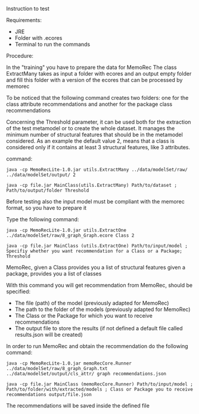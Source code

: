Instruction to test

Requirements:
- JRE
- Folder with .ecores
- Terminal to run the commands


Procedure:

In the "training" you have to prepare the data for MemoRec
The class ExtractMany takes as input a folder with ecores and an output empty folder and fill this folder
with a version of the ecores that can be processed by memorec

To be noticed that the following command creates two folders: one for the class attribute recommendations
and  another for the package class recommendations

Concerning the Threshold parameter, it can be used both for the extraction of the test metamodel or to create the whole dataset.
It manages the minimum number of structural features that should be in the metamodel considered.
As an example the default value 2, means that a class is considered only if it contains at least 3 structural features, like 3 attributes.
 
command: 

    java -cp MemoRecLite-1.0.jar utils.ExtractMany ../data/modelSet/raw/ ../data/modelSet/output/ 2

    java -cp file.jar MainClass(utils.ExtractMany) Path/to/dataset ; Path/to/output/folder Threshold


Before testing also the input model must be compliant with the memorec format, so you have to prepare it

Type the following command:

    java -cp MemoRecLite-1.0.jar utils.ExtractOne ../data/modelSet/raw/8_graph_Graph.ecore Class 2

    java -cp file.jar MainClass (utils.ExtractOne) Path/to/input/model ; Specifiy whether you want recommendation for a Class or a Package; Threshold


MemoRec, given a Class provides you a list of structural features
given a package, provides you a list of classes

With this command you will get recommendation from MemoRec, should be specified:
- The file (path) of the model (previously adapted for MemoRec)
- The path to the folder of the models (previously adapted for MemoRec)
- The Class or the Package for which you want to receive recommendations
- The output file to store the results (if not defined a default file called results.json will be created)


In order to run MemoRec and obtain the recommendation do the following command:


	java -cp MemoRecLite-1.0.jar memoRecCore.Runner ../data/modelSet/raw/8_graph_Graph.txt ../data/modelSet/output/cls_attr/ graph recommendations.json

    java -cp file.jar MainClass (memoRecCore.Runner) Path/to/input/model ; Path/to/folder/with/extracted/models ; Class or Package you to receive recommendations output/file.json 

The recommendations will be saved inside the defined file 
